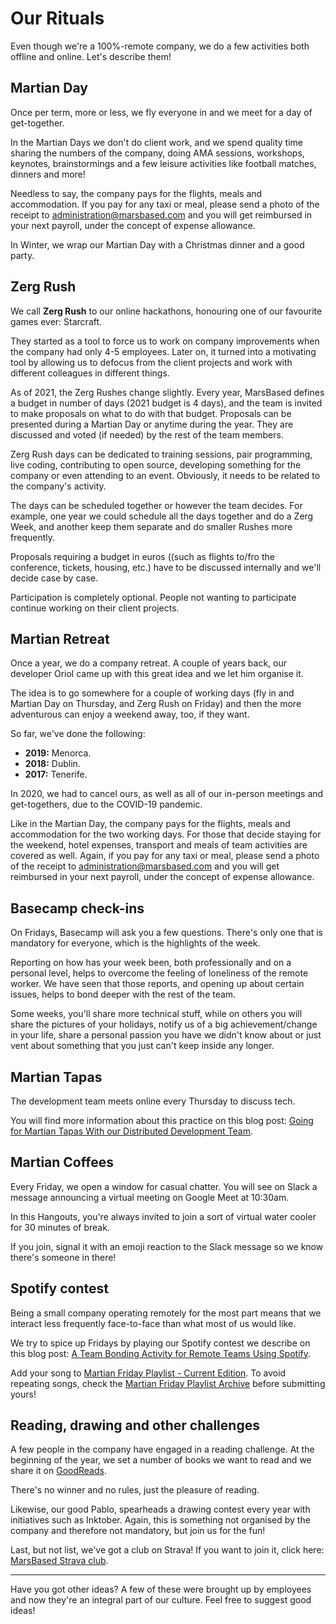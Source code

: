 # Our Rituals

Even though we're a 100%-remote company, we do a few activities both offline and online. Let's describe them!

## Martian Day

Once per term, more or less, we fly everyone in and we meet for a day of get-together.

In the Martian Days we don't do client work, and we spend quality time sharing the numbers of the company, doing AMA sessions, workshops, keynotes, brainstormings and a few leisure activities like football matches, dinners and more!

Needless to say, the company pays for the flights, meals and accommodation. If you pay for any taxi or meal, please send a photo of the receipt to administration@marsbased.com and you will get reimbursed in your next payroll, under the concept of expense allowance.  

In Winter, we wrap our Martian Day with a Christmas dinner and a good party.

## Zerg Rush

We call __Zerg Rush__ to our online hackathons, honouring one of our favourite games ever: Starcraft.

They started as a tool to force us to work on company improvements when the company had only 4-5 employees. Later on, it turned into a motivating tool by allowing us to defocus from the client projects and work with different colleagues in different things.

As of 2021, the Zerg Rushes change slightly. Every year, MarsBased defines a budget in number of days (2021 budget is 4 days), and the team is invited to make proposals on what to do with that budget. Proposals can be presented during a Martian Day or anytime during the year. They are discussed and voted (if needed) by the rest of the team members. 

Zerg Rush days can be dedicated to training sessions, pair programming, live coding, contributing to open source, developing something for the company or even attending to an event. Obviously, it needs to be related to the company's activity. 

The days can be scheduled together or however the team decides. For example, one year we could schedule all the days together and do a Zerg Week, and another keep them separate and do smaller Rushes more frequently.

Proposals requiring a budget in euros ((such as flights to/fro the conference, tickets, housing, etc.) have to be discussed internally and we'll decide case by case. 

Participation is completely optional. People not wanting to participate continue working on their client projects.


## Martian Retreat

Once a year, we do a company retreat. A couple of years back, our developer Oriol came up with this great idea and we let him organise it.

The idea is to go somewhere for a couple of working days (fly in and Martian Day on Thursday, and Zerg Rush on Friday) and then the more adventurous can enjoy a weekend away, too, if they want.

So far, we've done the following:

* __2019:__ Menorca.
* __2018:__ Dublin.
* __2017:__ Tenerife.

In 2020, we had to cancel ours, as well as all of our in-person meetings and get-togethers, due to the COVID-19 pandemic.

Like in the Martian Day, the company pays for the flights, meals and accommodation for the two working days. For those that decide staying for the weekend, hotel expenses, transport and meals of team activities are covered as well. Again, if you pay for any taxi or meal, please send a photo of the receipt to administration@marsbased.com and you will get reimbursed in your next payroll, under the concept of expense allowance. 

## Basecamp check-ins

On Fridays, Basecamp will ask you a few questions. There's only one that is mandatory for everyone, which is the highlights of the week.

Reporting on how has your week been, both professionally and on a personal level, helps to overcome the feeling of loneliness of the remote worker. We have seen that those reports, and opening up about certain issues, helps to bond deeper with the rest of the team.

Some weeks, you'll share more technical stuff, while on others you will share the pictures of your holidays, notify us of a big achievement/change in your life, share a personal passion you have we didn't know about or just vent about something that you just can't keep inside any longer.

## Martian Tapas

The development team meets online every Thursday to discuss tech.

You will find more information about this practice on this blog post: [Going for Martian Tapas With our Distributed Development Team](https://marsbased.com/blog/2018/12/10/martian-tapas-remote-dev-team/).

## Martian Coffees

Every Friday, we open a window for casual chatter. You will see on Slack a message announcing a virtual meeting on Google Meet at 10:30am.

In this Hangouts, you're always invited to join a sort of virtual water cooler for 30 minutes of break.

If you join, signal it with an emoji reaction to the Slack message so we know there's someone in there!

## Spotify contest

Being a small company operating remotely for the most part means that we interact less frequently face-to-face than what most of us would like.

We try to spice up Fridays by playing our Spotify contest we describe on this blog post: [A Team Bonding Activity for Remote Teams Using Spotify](https://marsbased.com/blog/2019/04/29/team-bonding-activity-remote-teams-using-spotify/).

Add your song to [Martian Friday Playlist - Current Edition](https://open.spotify.com/playlist/26YmBivvzQDQ3OXa176pAl?si=wyghRlg1SLWzO9ix7ROdIQ). To avoid repeating songs, check the [Martian Friday Playlist Archive](https://open.spotify.com/playlist/7CCutbZd1ojXf3X3EP8QWr?si=_2oVYBrVQq6dHA8sri5eaQ) before submitting yours!

## Reading, drawing and other challenges

A few people in the company have engaged in a reading challenge. At the beginning of the year, we set a number of books we want to read and we share it on [GoodReads](https://goodreads.com).

There's no winner and no rules, just the pleasure of reading.

Likewise, our good Pablo, spearheads a drawing contest every year with initiatives such as Inktober. Again, this is something not organised by the company and therefore not mandatory, but join us for the fun!

Last, but not list, we've got a club on Strava! If you want to join it, click here: <a href="https://www.strava.com/clubs/martians" title="MarsBased Strava" target="_blank">MarsBased Strava club</a>.

---

Have you got other ideas? A few of these were brought up by employees and now they're an integral part of our culture. Feel free to suggest good ideas!



